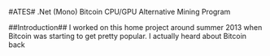 #ATES#
.Net (Mono) Bitcoin CPU/GPU Alternative Mining Program

##Introduction##
I worked on this home project around summer 2013 when Bitcoin was starting to get pretty popular. I actually heard about Bitcoin back 

